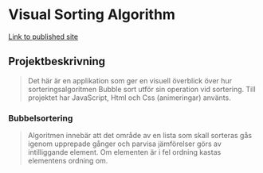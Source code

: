 # Visual Sorting Algorithm

[Link to published site](https://annaaxelsson051.github.io/Visual-Sorting-Algorithms/)

## Projektbeskrivning

> Det här är en applikation som ger en visuell överblick över hur sorteringsalgoritmen Bubble sort utför sin operation vid sortering. Till projektet har JavaScript, Html och Css (animeringar) använts.   

### Bubbelsortering

> Algoritmen innebär att det område av en lista som skall sorteras gås igenom upprepade gånger och parvisa jämförelser görs av intilliggande element. Om elementen är i fel ordning kastas elementens ordning om.




